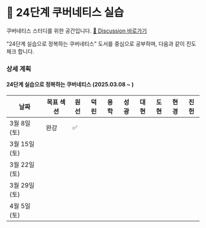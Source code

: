 # 🌱 24단계 쿠버네티스 실습

쿠버네티스 스터디를 위한 공간입니다. [📒 Discussion 바로가기](https://github.com/studystep24/kube24/discussions)  

"24단계 실습으로 정복하는 쿠버네티스" 도서를 중심으로 공부하며, 다음과 같이 진도체크 합니다.

### 상세 계획
    
#### 24단계 실습으로 정복하는 쿠버네티스 (2025.03.08 ~ )
| 날짜 | 목표 섹션 | 원선 | 덕린 | 용학 | 성광 | 대현 | 도현 | 현경 | 진헌 |
| --- | ------- | --- | --- | ---| ---|---- | ----| -----|-----|
| 3월 8일(토) | 완강 |  ✅   |    |    |     |     |     |      |      |
| 3월 15일(토) |  |       |    |   |     |     |     |       |     |
| 3월 22일(토) |  |       |    |   |     |     |     |       |     |
| 3월 29일(토) |  |       |    |   |     |     |     |       |     |
| 4월 5일(토) |  |       |    |   |     |     |     |       |     |

